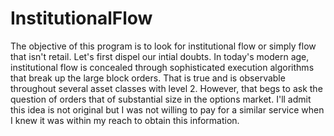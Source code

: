 # InstitutionalFlow
The objective of this program is to look for institutional flow or simply flow that isn't retail. Let's first dispel our intial doubts. 
In today's modern age, institutional flow is concealed through sophisticated execution algorithms that break up the large block orders. 
That is true and is observable throughout several asset classes with level 2. However, that begs to ask the question of orders that of 
substantial size in the options market. I'll admit this idea is not original but I was not willing to pay for a similar service when I 
knew it was within my reach to obtain this information. 
